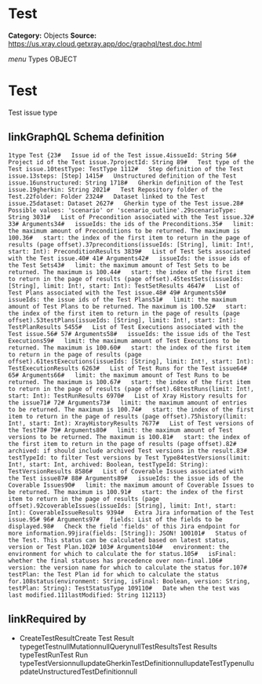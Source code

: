 # Test

**Category:** Objects
**Source:** https://us.xray.cloud.getxray.app/doc/graphql/test.doc.html

*menu* Types OBJECT
 # Test
 Test issue type

## linkGraphQL Schema definition
 `1type Test {23#   Issue id of the Test issue.4issueId: String 56#   Project id of the Test issue.7projectId: String 89#   Test type of the Test issue.10testType: TestType 1112#   Step definition of the Test issue.13steps: [Step] 1415#   Unstructured definition of the Test issue.16unstructured: String 1718#   Gherkin definition of the Test issue.19gherkin: String 2021#   Test Repository folder of the Test.22folder: Folder 2324#   Dataset linked to the Test issue.25dataset: Dataset 2627#   Gherkin type of the Test issue.28#   Possible values: 'scenario' or 'scenario_outline'.29scenarioType: String 3031#   List of Precondition associated with the Test issue.32# 33# Arguments34#   issueIds: the ids of the Preconditions.35#   limit: the maximum amount of Preconditions to be returned. The maximum is 100.36#   start: the index of the first item to return in the page of results (page offset).37preconditions(issueIds: [String], limit: Int!, start: Int): PreconditionResults 3839#   List of Test Sets associated with the Test issue.40# 41# Arguments42#   issueIds: the issue ids of the Test Sets43#   limit: the maximum amount of Test Sets to be returned. The maximum is 100.44#   start: the index of the first item to return in the page of results (page offset).45testSets(issueIds: [String], limit: Int!, start: Int): TestSetResults 4647#   List of Test Plans associated with the Test issue.48# 49# Arguments50#   issueIds: the issue ids of the Test Plans51#   limit: the maximum amount of Test Plans to be returned. The maximum is 100.52#   start: the index of the first item to return in the page of results (page offset).53testPlans(issueIds: [String], limit: Int!, start: Int): TestPlanResults 5455#   List of Test Executions associated with the Test issue.56# 57# Arguments58#   issueIds: the issue ids of the Test Executions59#   limit: the maximum amount of Test Executions to be returned. The maximum is 100.60#   start: the index of the first item to return in the page of results (page offset).61testExecutions(issueIds: [String], limit: Int!, start: Int): TestExecutionResults 6263#   List of Test Runs for the Test issue64# 65# Arguments66#   limit: the maximum amount of Test Runs to be returned. The maximum is 100.67#   start: the index of the first item to return in the page of results (page offset).68testRuns(limit: Int!, start: Int): TestRunResults 6970#   List of Xray History results for the issue71# 72# Arguments73#   limit: the maximum amount of entries to be returned. The maximum is 100.74#   start: the index of the first item to return in the page of results (page offset).75history(limit: Int!, start: Int): XrayHistoryResults 7677#   List of Test versions of the Test78# 79# Arguments80#   limit: the maximum amount of Test versions to be returned. The maximum is 100.81#   start: the index of the first item to return in the page of results (page offset).82#   archived: if should include archived Test versions in the result.83#   testTypeId: to filter Test versions by Test Type84testVersions(limit: Int!, start: Int, archived: Boolean, testTypeId: String): TestVersionResults 8586#   List of Coverable Issues associated with the Test issue87# 88# Arguments89#   issueIds: the issue ids of the Coverable Issues90#   limit: the maximum amount of Coverable Issues to be returned. The maximum is 100.91#   start: the index of the first item to return in the page of results (page offset).92coverableIssues(issueIds: [String], limit: Int!, start: Int): CoverableIssueResults 9394#   Extra Jira information of the Test issue.95# 96# Arguments97#   fields: List of the fields to be displayed.98#   Check the field 'fields' of this Jira endpoint for more information.99jira(fields: [String]): JSON! 100101#   Status of the Test. This status can be calculated based on latest status, version or Test Plan.102# 103# Arguments104#   environment: the environment for which to calculate the for status.105#   isFinal: whether the final statuses has precedence over non-final.106#   version: the version name for which to calculate the status for.107#   testPlan: the Test Plan id for which to calculate the status for.108status(environment: String, isFinal: Boolean, version: String, testPlan: String): TestStatusType 109110#   Date when the test was last modified.111lastModified: String 112113}`
## linkRequired by
 - CreateTestResultCreate Test Result typegetTestnullMutationnullQuerynullTestResultsTest Results typeTestRunTest Run typeTestVersionnullupdateGherkinTestDefinitionnullupdateTestTypenullupdateUnstructuredTestDefinitionnull
